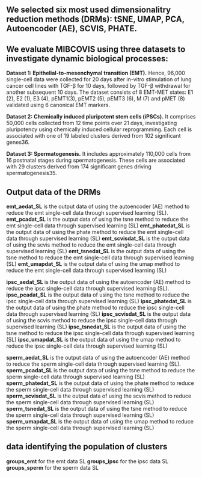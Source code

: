## We selected six most used dimensionalitry reduction methods (DRMs): tSNE, UMAP,  PCA, Autoencoder (AE), SCVIS,  PHATE.

## We evaluate MIBCOVIS using three datasets to investigate dynamic biological processes: 

**Dataset 1: Epithelial-to-mesenchymal transition (EMT).**
Hence, 96,000 single-cell data were collected for 20 days after in-vitro stimulation of lung cancer cell lines with TGF-β for 10 days, followed by TGF-β withdrawal for another subsequent 10 days. The dataset consists of 8 EMT-MET states: E1 (2), E2 (1), E3 (4), pEMT1(3), pEMT2 (5), pEMT3 (6), M (7) and pMET (8) validated using 6 canonical EMT markers.

**Dataset 2: Chemically induced pluripotent stem cells (iPSCs).** 
It comprises 50,000 cells collected from 12 time points over 21 days, investigating pluripotency using chemically induced cellular reprogramming. Each cell is associated with one of 19 labeled clusters  derived from 102 significant genes36.

**Dataset 3: Spermatogenesis.**
It includes approximately 110,000 cells from 16 postnatal stages during spermatogenesis. These cells are associated with 29 clusters derived from 174 significant genes driving spermatogenesis35. 


## Output data of the DRMs

**emt_aedat_SL** is the output data of using the autoencoder (AE) method to reduce the emt single-cell data through supervised learning (SL).
**emt_pcadat_SL** is the output data of using the tsne method to reduce the emt single-cell data through supervised learning (SL)
**emt_phatedat_SL** is the output data of using the phate method to reduce the emt single-cell data through supervised learning (SL)
**emt_scvisdat_SL** is the output data of using the scvis method to reduce the emt single-cell data through supervised learning (SL)
**emt_tsnedat_SL** is the output data of using the tsne method to reduce the emt single-cell data through supervised learning (SL)
**emt_umapdat_SL** is the output data of using the umap method to reduce the emt single-cell data through supervised learning (SL)

**ipsc_aedat_SL** is the output data of using the autoencoder (AE) method to reduce the ipsc single-cell data through supervised learning (SL).
**ipsc_pcadat_SL** is the output data of using the tsne method to reduce the ipsc single-cell data through supervised learning (SL)
**ipsc_phatedat_SL** is the output data of using the phate method to reduce the ipsc single-cell data through supervised learning (SL)
**ipsc_scvisdat_SL** is the output data of using the scvis method to reduce the ipsc single-cell data through supervised learning (SL)
**ipsc_tsnedat_SL** is the output data of using the tsne method to reduce the ipsc single-cell data through supervised learning (SL)
**ipsc_umapdat_SL** is the output data of using the umap method to reduce the ipsc single-cell data through supervised learning (SL)

**sperm_aedat_SL** is the output data of using the autoencoder (AE) method to reduce the sperm single-cell data through supervised learning (SL).
**sperm_pcadat_SL** is the output data of using the tsne method to reduce the sperm single-cell data through supervised learning (SL)
**sperm_phatedat_SL** is the output data of using the phate method to reduce the sperm single-cell data through supervised learning (SL)
**sperm_scvisdat_SL** is the output data of using the scvis method to reduce the sperm single-cell data through supervised learning (SL)
**sperm_tsnedat_SL** is the output data of using the tsne method to reduce the sperm single-cell data through supervised learning (SL)
**sperm_umapdat_SL** is the output data of using the umap method to reduce the sperm single-cell data through supervised learning (SL)

## data identifying the population of clusters

**groups_emt** for the emt data SL 
**groups_ipsc** for the ipsc data SL 
**groups_sperm** for the sperm data SL 

